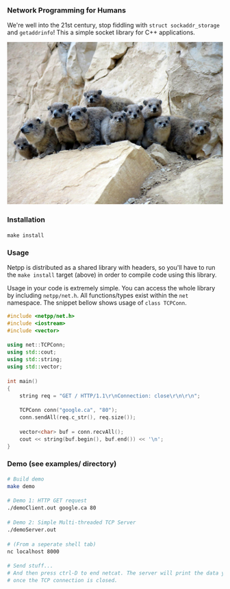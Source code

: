 ### Network Programming for Humans
We're well into the 21st century, stop fiddling with `struct sockaddr_storage`
and `getaddrinfo`! This a simple socket library for C++ applications.

![Alt text](img/furries.jpg?raw=true "Lol")

### Installation
```make install```

### Usage
Netpp is distributed as a shared library with headers, so you'll have to run
the ```make install``` target (above) in order to compile code using this
library.

Usage in your code is extremely simple. You can access the whole library by
including ```netpp/net.h```. All functions/types exist within the ```net```
namespace. The snippet bellow shows usage of ```class TCPConn```.

```cpp
#include <netpp/net.h>
#include <iostream>
#include <vector>

using net::TCPConn;
using std::cout;
using std::string;
using std::vector;

int main()
{
	string req = "GET / HTTP/1.1\r\nConnection: close\r\n\r\n";

	TCPConn conn("google.ca", "80");
	conn.sendAll(req.c_str(), req.size());

	vector<char> buf = conn.recvAll();
	cout << string(buf.begin(), buf.end()) << '\n';
}
```

### Demo (see examples/ directory)
```sh
# Build demo
make demo

# Demo 1: HTTP GET request
./demoClient.out google.ca 80

# Demo 2: Simple Multi-threaded TCP Server
./demoServer.out

# (From a seperate shell tab)
nc localhost 8000

# Send stuff...
# And then press ctrl-D to end netcat. The server will print the data you sent
# once the TCP connection is closed.
```
